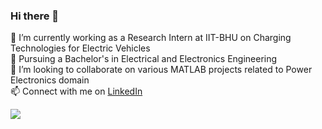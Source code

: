 ### Hi there 👋


🔭 I’m currently working as a Research Intern at IIT-BHU on Charging Technologies for Electric Vehicles<br/>
🌱 Pursuing a Bachelor's in Electrical and Electronics Engineering <br/>
👯 I’m looking to collaborate on various MATLAB projects related to Power Electronics domain  <br/>
📫 Connect with me on [LinkedIn](https://www.linkedin.com/in/souvik-datta03/m)

![](https://komarev.com/ghpvc/?username=souvik0306)
